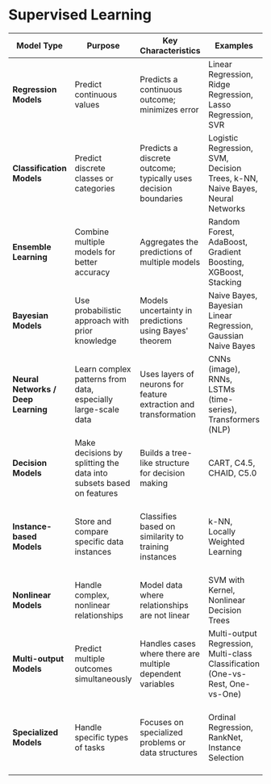 # Supervised Learning

| **Model Type**              | **Purpose**                                  | **Key Characteristics**                               | **Examples**                                               | **Input Format**                          | **Output Format**                        |
|-----------------------------|----------------------------------------------|-------------------------------------------------------|------------------------------------------------------------|-------------------------------------------|------------------------------------------|
| **Regression Models**        | Predict continuous values                    | Predicts a continuous outcome; minimizes error        | Linear Regression, Ridge Regression, Lasso Regression, SVR | Continuous features (numerical)           | Continuous value (numerical)             |
| **Classification Models**    | Predict discrete classes or categories       | Predicts a discrete outcome; typically uses decision boundaries | Logistic Regression, SVM, Decision Trees, k-NN, Naive Bayes, Neural Networks | Features (continuous or categorical)      | Class label (discrete category)          |
| **Ensemble Learning**        | Combine multiple models for better accuracy  | Aggregates the predictions of multiple models         | Random Forest, AdaBoost, Gradient Boosting, XGBoost, Stacking | Features (continuous or categorical)      | Class label or continuous value (depends on model) |
| **Bayesian Models**          | Use probabilistic approach with prior knowledge | Models uncertainty in predictions using Bayes' theorem | Naive Bayes, Bayesian Linear Regression, Gaussian Naive Bayes | Features (continuous or categorical)      | Probabilities or class label (discrete)  |
| **Neural Networks / Deep Learning** | Learn complex patterns from data, especially large-scale data | Uses layers of neurons for feature extraction and transformation | CNNs (image), RNNs, LSTMs (time-series), Transformers (NLP) | Raw data (images, sequences, etc.)        | Class label or continuous value (depending on task) |
| **Decision Models**          | Make decisions by splitting the data into subsets based on features | Builds a tree-like structure for decision making      | CART, C4.5, CHAID, C5.0 | Features (continuous or categorical)      | Class label or continuous value (depends on model) |
| **Instance-based Models**    | Store and compare specific data instances    | Classifies based on similarity to training instances  | k-NN, Locally Weighted Learning | Features (continuous or categorical)      | Class label or continuous value (based on nearest neighbors) |
| **Nonlinear Models**         | Handle complex, nonlinear relationships      | Model data where relationships are not linear         | SVM with Kernel, Nonlinear Decision Trees | Features (continuous or categorical)      | Class label or continuous value          |
| **Multi-output Models**      | Predict multiple outcomes simultaneously     | Handles cases where there are multiple dependent variables | Multi-output Regression, Multi-class Classification (One-vs-Rest, One-vs-One) | Features (continuous or categorical)      | Multiple target values (continuous or categorical) |
| **Specialized Models**       | Handle specific types of tasks               | Focuses on specialized problems or data structures    | Ordinal Regression, RankNet, Instance Selection | Features (continuous or categorical)      | Ordinal value (for Ordinal Regression) or ranked output (for RankNet) |


